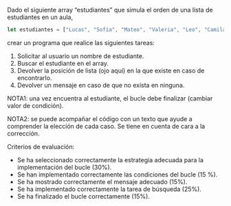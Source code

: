 Dado el siguiente array “estudiantes” que simula el orden de una lista de estudiantes en un aula,

```javascript
let estudiantes = ["Lucas", "Sofía", "Mateo", "Valeria", "Leo", "Camila", "Diego", "Lucía", "Hugo", "Elena"];
```

 crear un programa que realice las siguientes tareas:
1.	Solicitar al usuario un nombre de estudiante.
2.	Buscar el estudiante en el array.
3.	Devolver la posición de lista (ojo aquí) en la que existe en caso de encontrarlo.
4.	Devolver un mensaje en caso de que no exista en ninguna.

NOTA1: una vez encuentra al estudiante, el bucle debe finalizar (cambiar valor de condición).

NOTA2: se puede acompañar el código con un texto que ayude a comprender la elección de cada caso. Se tiene en cuenta de cara a la corrección.


Criterios de evaluación:
- Se ha seleccionado correctamente la estrategia adecuada para la implementación del bucle (30%).
- Se han implementado correctamente las condiciones del bucle (15 %).
- Se ha mostrado correctamente el mensaje adecuado (15%).
- Se ha implementado correctamente la tarea de búsqueda (25%).
- Se ha finalizado el bucle correctamente (15%).

